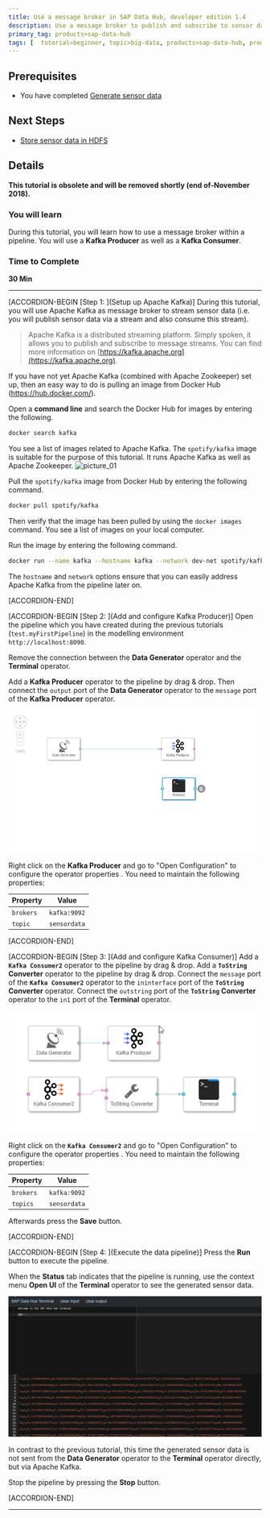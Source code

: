 ```yaml
---
title: Use a message broker in SAP Data Hub, developer edition 1.4
description: Use a message broker to publish and subscribe to sensor data by using SAP Data Hub, developer edition 1.4.
primary_tag: products>sap-data-hub
tags: [  tutorial>beginner, topic>big-data, products>sap-data-hub, products>sap-vora ]
---
```


## Prerequisites  

 - You have completed [Generate sensor data](https://developers.sap.com/tutorials/datahub-pipelines-sensordata.html)

## Next Steps
 - [Store sensor data in HDFS](https://developers.sap.com/tutorials/datahub-pipelines-storeinhdfs.html)

## Details
**This tutorial is obsolete and will be removed shortly (end of-November 2018).**
### You will learn  
During this tutorial, you will learn how to use a message broker within a pipeline. You will use a **Kafka Producer** as well as a **Kafka Consumer**.

### Time to Complete
**30 Min**

---

[ACCORDION-BEGIN [Step 1: ](Setup up Apache Kafka)]
During this tutorial, you will use Apache Kafka as message broker to stream sensor data (i.e. you will publish sensor data via a stream and also consume this stream).

>Apache Kafka is a distributed streaming platform. Simply spoken, it allows you to publish and subscribe to message streams. You can find more information on [https://kafka.apache.org](https://kafka.apache.org).


If you have not yet Apache Kafka (combined with Apache Zookeeper) set up, then an easy way to do is pulling an image from Docker Hub (https://hub.docker.com/).

Open a **command line** and search the Docker Hub for images by entering the following.

```sh
docker search kafka
```

You see a list of images related to Apache Kafka. The `spotify/kafka` image is suitable for the purpose of this tutorial. It runs Apache Kafka as well as Apache Zookeeper.
![picture_01](./datahub-pipelines-broker_01.png)  

Pull the `spotify/kafka` image from Docker Hub by entering the following command.

```sh
docker pull spotify/kafka
```

Then verify that the image has been pulled by using the `docker images` command. You see a list of images on your local computer.

Run the image by entering the following command.

```sh
docker run --name kafka --hostname kafka --network dev-net spotify/kafka
```

The `hostname` and `network` options ensure that you can easily address Apache Kafka from the pipeline later on.

[ACCORDION-END]

[ACCORDION-BEGIN [Step 2: ](Add and configure Kafka Producer)]
Open the pipeline which you have created during the previous tutorials (`test.myFirstPipeline`) in the modelling environment `http://localhost:8090`.

Remove the connection between the **Data Generator** operator and the **Terminal** operator.

Add a **Kafka Producer** operator to the pipeline by drag & drop. Then connect the `output` port of the **Data Generator** operator to the `message` port of the **Kafka Producer** operator.

![picture_02](./datahub-pipelines-broker_02.png)  

Right click on the **Kafka Producer** and go to "Open Configuration" to configure the operator properties . You need to maintain the following properties:

| Property                       | Value                          |
| ------------------------------ | ------------------------------ |
| `brokers`                      | `kafka:9092`                   |
| `topic`                        | `sensordata`                   |

[ACCORDION-END]

[ACCORDION-BEGIN [Step 3: ](Add and configure Kafka Consumer)]
Add a **`Kafka Consumer2`** operator to the pipeline by drag & drop.
Add a **`ToString` Converter** operator to the pipeline by drag & drop.
Connect the `message` port of the **`Kafka Consumer2`** operator to the `ininterface` port of the **`ToString` Converter** operator.
Connect the `outstring` port of the **`ToString` Converter** operator to the `in1` port of the **Terminal** operator.

![picture_03](./datahub-pipelines-broker_03.png)  

Right click on the **`Kafka Consumer2`** and go to "Open Configuration" to configure the operator properties . You need to maintain the following properties:

| Property                       | Value                          |
| ------------------------------ | ------------------------------ |
| `brokers`                      | `kafka:9092`                   |
| `topics`                       | `sensordata`                   |

Afterwards press the **Save** button.

[ACCORDION-END]

[ACCORDION-BEGIN [Step 4: ](Execute the data pipeline)]
Press the **Run** button to execute the pipeline.

When the **Status** tab indicates that the pipeline is running, use the context menu **Open UI** of the **Terminal** operator to see the generated sensor data.

![picture_04](./datahub-pipelines-broker_04.png)  

In contrast to the previous tutorial, this time the generated sensor data is not sent from the **Data Generator** operator to the **Terminal** operator directly, but via Apache Kafka.

Stop the pipeline by pressing the **Stop** button.

[ACCORDION-END]

---
